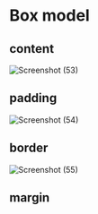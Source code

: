 ﻿# Box model

 ## content
![Screenshot (53)](https://github.com/FordPipatkittikul/LearningGit/assets/121902625/3d9646a3-1070-41f1-9c00-7542590d9a7e)
 ## padding
![Screenshot (54)](https://github.com/FordPipatkittikul/LearningGit/assets/121902625/d4cabe1b-e1d1-4840-9f5e-5f26cddef894)
 ## border
![Screenshot (55)](https://github.com/FordPipatkittikul/LearningGit/assets/121902625/8f6920db-c7a0-4d76-8353-6ad8282f789a)
 ## margin

 

